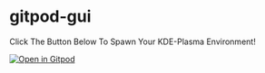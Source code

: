 # gitpod-gui

Click The Button Below To Spawn Your KDE-Plasma Environment!

[![Open in Gitpod](https://gitpod.io/button/open-in-gitpod.svg)](https://gitpod.io/#https://github.com/box-automation1/gitpod-gui/tree/KDE-Plasma)
